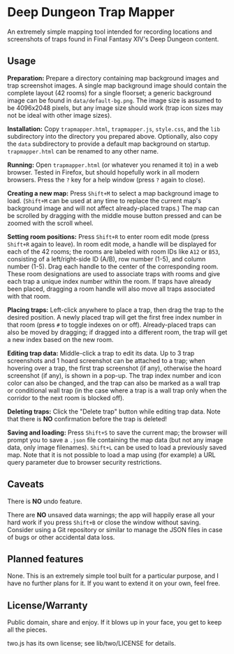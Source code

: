 Deep Dungeon Trap Mapper
========================

An extremely simple mapping tool intended for recording locations and
screenshots of traps found in Final Fantasy XIV's Deep Dungeon content.


Usage
-----
**Preparation:**  Prepare a directory containing map background images
and trap screenshot images.  A single map background image should
contain the complete layout (42 rooms) for a single floorset; a generic
background image can be found in `data/default-bg.png`.  The image size
is assumed to be 4096x2048 pixels, but any image size should work (trap
icon sizes may not be ideal with other image sizes).

**Installation:**  Copy `trapmapper.html`, `trapmapper.js`, `style.css`,
and the `lib` subdirectory into the directory you prepared above.
Optionally, also copy the `data` subdirectory to provide a default map
background on startup.  `trapmapper.html` can be renamed to any other
name.

**Running:**  Open `trapmapper.html` (or whatever you renamed it to) in
a web browser.  Tested in Firefox, but should hopefully work in all
modern browsers.  Press the `?` key for a help window (press `?` again
to close).

**Creating a new map:**  Press `Shift+M` to select a map background
image to load.  (`Shift+M` can be used at any time to replace the
current map's background image and will not affect already-placed
traps.)  The map can be scrolled by dragging with the middle mouse
button pressed and can be zoomed with the scroll wheel.

**Setting room positions:**  Press `Shift+R` to enter room edit mode
(press `Shift+R` again to leave).  In room edit mode, a handle will be
displayed for each of the 42 rooms; the rooms are labeled with room IDs
like `A12` or `B53`, consisting of a left/right-side ID (A/B), row
number (1-5), and column number (1-5).  Drag each handle to the center
of the corresponding room.  These room designations are used to
associate traps with rooms and give each trap a unique index number
within the room. If traps have already been placed, dragging a room
handle will also move all traps associated with that room.

**Placing traps:**  Left-click anywhere to place a trap, then drag the
trap to the desired position.  A newly placed trap will get the first
free index number in that room (press `#` to toggle indexes on or off).
Already-placed traps can also be moved by dragging; if dragged into a
different room, the trap will get a new index based on the new room.

**Editing trap data:**  Middle-click a trap to edit its data.  Up to 3
trap screenshots and 1 hoard screenshot can be attached to a trap; when
hovering over a trap, the first trap screenshot (if any), otherwise the
hoard screenshot (if any), is shown in a pop-up.  The trap index number
and icon color can also be changed, and the trap can also be marked as a
wall trap or conditional wall trap (in the case where a trap is a wall
trap only when the corridor to the next room is blocked off).

**Deleting traps:**  Click the "Delete trap" button while editing trap
data.  Note that there is **NO** confirmation before the trap is
deleted!

**Saving and loading:**  Press `Shift+S` to save the current map; the
browser will prompt you to save a `.json` file containing the map data
(but not any image data, only image filenames).  `Shift+L` can be used
to load a previously saved map.  Note that it is not possible to load a
map using (for example) a URL query parameter due to browser security
restrictions.


Caveats
-------
There is **NO** undo feature.

There are **NO** unsaved data warnings; the app will happily erase all
your hard work if you press `Shift+B` or close the window without
saving.  Consider using a Git repository or similar to manage the JSON
files in case of bugs or other accidental data loss.


Planned features
----------------
None.  This is an extremely simple tool built for a particular purpose,
and I have no further plans for it.  If you want to extend it on your
own, feel free.


License/Warranty
----------------
Public domain, share and enjoy.  If it blows up in your face, you get to
keep all the pieces.

two.js has its own license; see lib/two/LICENSE for details.
